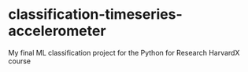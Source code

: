 # classification-timeseries-accelerometer
My final ML classification project for the Python for Research HarvardX course 
